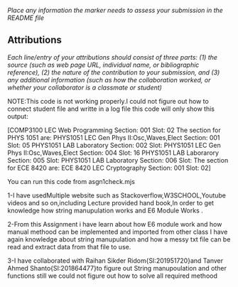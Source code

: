 _Place any information the marker needs to assess your submission in the README file_

## Attributions

_Each line/entry of your attributions should consist of three parts: (1) the source (such as web page URL, individual name, or bibliographic reference), (2) the nature of the contribution to your submission, and (3) any additional information (such as how the collaboration worked, or whether your collaborator is a classmate or student)_

NOTE:This code is not working properly.I could not figure out how to connect student file and writte in a log file 
this code will only show this output:

[COMP3100 LEC Web Programming Section: 001 Slot: 02
The section for PHYS 1051 are:
PHYS1051 LEC Gen Phys II:Osc,Waves,Elect Section: 001 Slot: 05
PHYS1051 LAB Laboratory Section: 002 Slot: 
PHYS1051 LEC Gen Phys II:Osc,Waves,Elect Section: 004 Slot: 16
PHYS1051 LAB Laborarory Section: 005 Slot: 
PHYS1051 LAB Laboratory Section: 006 Slot: 
The section for ECE 8420 are:
ECE 8420 LEC Cryptography Section: 001 Slot: 02]

You can run this code from asgn1check.mjs 


1-I have usedMultiple website such as Stackoverflow,W3SCHOOL,Youtube videos and so on,including Lecture provided hand book,In order to get knowledge how string manupulation works and E6 Module Works .

2-From this Assignment i have learn about how E6 module work and how manual methood can be implemented and imported from other class
I have again knowledge about string manupulation and how a messy txt file can be read and extract data from that file to use.

3-I have collaborated with Raihan Sikder Ridom{SI:201951720}and Tanver Ahmed Shanto{SI:201864477}to figure out String manupoulation and other functions still we could not figure out how to solve all required methood 